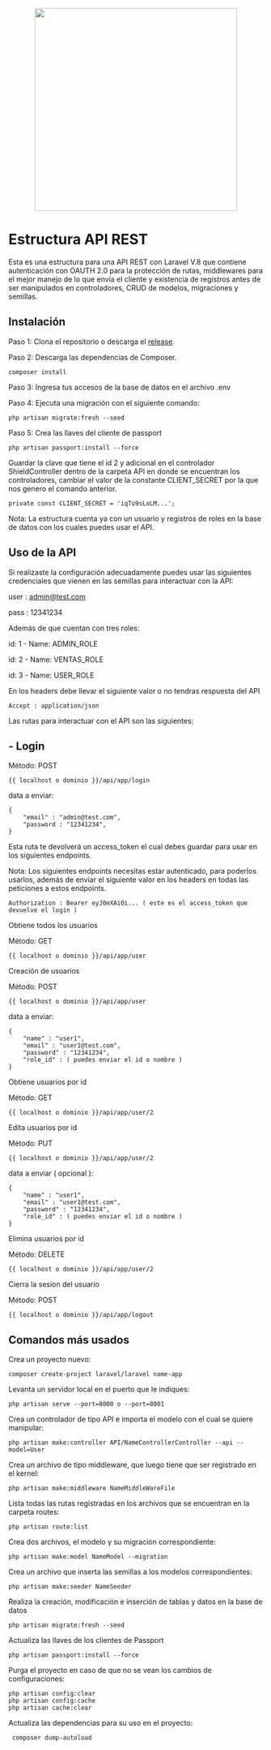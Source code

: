 <p align="center"><a href="https://laravel.com" target="_blank"><img src="https://raw.githubusercontent.com/laravel/art/master/logo-lockup/5%20SVG/2%20CMYK/1%20Full%20Color/laravel-logolockup-cmyk-red.svg" width="400"></a></p>



# Estructura API REST

Esta es una estructura para una API REST con Laravel V.8 que contiene autenticación con OAUTH 2.0 para la protección de rutas, middlewares para el mejor manejo de lo que envía el cliente y existencia de registros antes de ser manipulados en controladores, CRUD de modelos, migraciones y semillas.

## Instalación

Paso 1: Clona el repositorio o descarga el [release]().

Paso 2: Descarga las dependencias de Composer.

````
composer install
````

Paso 3: Ingresa tus accesos de la base de datos en el archivo .env

Paso 4: Ejecuta una migración con el siguiente comando:

````
php artisan migrate:fresh --seed 
````

Paso 5: Crea las llaves del cliente de passport

````
php artisan passport:install --force 
````

Guardar la clave que tiene el id 2
y adicional en el controlador ShieldController dentro de la carpeta API en donde se encuentran los controladores, cambiar el valor de la constante CLIENT_SECRET por la que nos genero el comando anterior.

````
private const CLIENT_SECRET = 'iqTo9sLoLM...';
````

Nota: La estructura cuenta ya con un usuario y registros de roles en la base de datos con los cuales puedes usar el API.

## Uso de la API

Si realizaste la configuración adecuadamente puedes usar las siguientes credenciales que vienen en las semillas para interactuar con la API:

user : admin@test.com

pass : 12341234

Además de que cuentan con tres roles:

id: 1 - Name: ADMIN_ROLE

id: 2 - Name: VENTAS_ROLE

id: 3 - Name: USER_ROLE

En los headers debe llevar el siguiente valor o no tendras respuesta del API

````
Accept : application/json
````

Las rutas para interactuar con el API son las siguientes:

## - Login

Método: POST

````
{{ localhost o dominio }}/api/app/login
````
data a enviar: 
````
{
	"email" : "admin@test.com",
	"password : "12341234",
}
````

Esta ruta te devolverá un access_token el cual debes guardar para usar en los siguientes endpoints.

Nota: Los siguientes endpoints necesitas estar autenticado, para poderlos usarlos, además de enviar el siguiente valor en los headers en todas las peticiones a estos endpoints.

````
Authorization : Bearer eyJ0eXAiOi... ( este es el access_token que devuelve el login )
````

Obtiene todos los usuarios

Método: GET 

````
{{ localhost o dominio }}/api/app/user
````

Creación de usuarios 

Método: POST

````
{{ localhost o dominio }}/api/app/user
````

data a enviar: 

````
{
    "name" : "user1",
    "email" : "user1@test.com",
    "password" : "12341234",
    "role_id" : ( puedes enviar el id o nombre )
}
````

Obtiene usuarios por id

Método: GET

````
{{ localhost o dominio }}/api/app/user/2
````

Edita usuarios por id

Método: PUT

````
{{ localhost o dominio }}/api/app/user/2
````

data a enviar ( opcional ): 

````
{
    "name" : "user1",
    "email" : "user1@test.com",
    "password" : "12341234",
    "role_id" : ( puedes enviar el id o nombre )
}
````

Elimina usuarios por id

Método: DELETE

````
{{ localhost o dominio }}/api/app/user/2
````

Cierra la sesion del usuario

Método: POST

````
{{ localhost o dominio }}/api/app/logout
````

## Comandos más usados

Crea un proyecto nuevo:

````
composer create-project laravel/laravel name-app  
````
Levanta un servidor local en el puerto que le indiques:
````
php artisan serve --port=8000 o --port=8001
````
Crea un controlador de tipo API e importa el modelo con el cual se quiere manipular:
````
php artisan make:controller API/NameControllerController --api --model=User
````
Crea un archivo de tipo middleware, que luego tiene que ser registrado en el kernel:
````
php artisan make:middleware NameMiddleWareFile 
````
Lista todas las rutas registradas en los archivos que se encuentran en la carpeta routes:
````
php artisan route:list
````
Crea dos archivos, el modelo y su migración correspondiente:
````
php artisan make:model NameModel --migration
````
Crea un archivo que inserta las semillas a los modelos correspondientes:
````
php artisan make:seeder NameSeeder 
````
Realiza la creación, modificación e inserción de tablas y datos en la base de datos 
````
php artisan migrate:fresh --seed 
````
Actualiza las llaves de los clientes de Passport
````
php artisan passport:install --force 
````
Purga el proyecto en caso de que no se vean los cambios de configuraciones:
````
php artisan config:clear
php artisan config:cache
php artisan cache:clear
````
Actualiza las dependencias para su uso en el proyecto:
````
 composer dump-autoload
````


